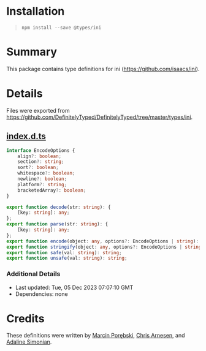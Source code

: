 # Installation
> `npm install --save @types/ini`

# Summary
This package contains type definitions for ini (https://github.com/isaacs/ini).

# Details
Files were exported from https://github.com/DefinitelyTyped/DefinitelyTyped/tree/master/types/ini.
## [index.d.ts](https://github.com/DefinitelyTyped/DefinitelyTyped/tree/master/types/ini/index.d.ts)
````ts
interface EncodeOptions {
    align?: boolean;
    section?: string;
    sort?: boolean;
    whitespace?: boolean;
    newline?: boolean;
    platform?: string;
    bracketedArray?: boolean;
}

export function decode(str: string): {
    [key: string]: any;
};
export function parse(str: string): {
    [key: string]: any;
};
export function encode(object: any, options?: EncodeOptions | string): string;
export function stringify(object: any, options?: EncodeOptions | string): string;
export function safe(val: string): string;
export function unsafe(val: string): string;

````

### Additional Details
 * Last updated: Tue, 05 Dec 2023 07:07:10 GMT
 * Dependencies: none

# Credits
These definitions were written by [Marcin Porębski](https://github.com/marcinporebski), [Chris Arnesen](https://github.com/carnesen), and [Adaline Simonian](https://github.com/adalinesimonian).
